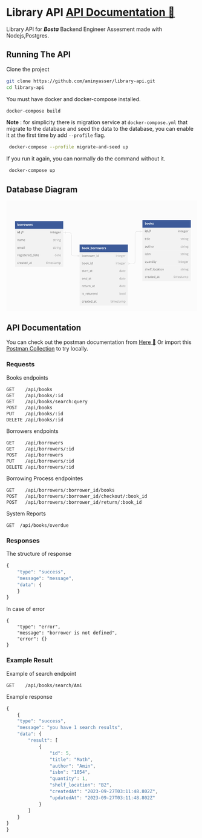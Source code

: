 # Library API [API Documentation 🚀](https://documenter.getpostman.com/view/19528493/2s9YJZ458y)
Library API for **_Bosta_** Backend Engineer Assesment made with Nodejs,Postgres.

## Running The API 

Clone the project

```bash
git clone https://github.com/aminyasser/library-api.git
cd library-api
```
You must have docker and docker-compose installed.

```bash
docker-compose build
```
**Note**  : for simplicity there is migration service at ``docker-compose.yml`` that migrate to the database and seed the data to the database, you can enable it at the first time by add ``--profile`` flag.

```bash
 docker-compose --profile migrate-and-seed up 
```

If you run it again, you can normally do the command without it.
```bash
 docker-compose up 
```

## Database Diagram
<img  alt="Database"   src="diagram.png" draggable="false" />

## API Documentation

You can check out the postman documentation from [Here 🚀](https://documenter.getpostman.com/view/19528493/2s9YJZ458y)
Or import this [Postman Collection](https://github.com/aminyasser/library-api/blob/main/Library-API.postman_collection.json) to try locally.

### Requests
Books endpoints
```http
GET    /api/books
GET    /api/books/:id
GET    /api/books/search:query
POST   /api/books
PUT    /api/books/:id
DELETE /api/books/:id
```

Borrowers endpoints
```http
GET    /api/borrowers
GET    /api/borrowers/:id
POST   /api/borrowers
PUT    /api/borrowers/:id
DELETE /api/borrowers/:id
```

Borrowing Process endpointes

```http
GET    /api/borrowers/:borrower_id/books
POST   /api/borrowers/:borrower_id/checkout/:book_id
POST   /api/borrowers/:borrower_id/return/:book_id
```

System Reports
```http
GET  /api/books/overdue
```

### Responses

The structure of response 
```javascript
{
    "type": "success",
    "message": "message",
    "data": {
    }
}
```
In case of error
```http
{
    "type": "error",
    "message": "borrower is not defined",
    "error": {}
}
```

### Example Result
Example of search endpoint
```http
GET    /api/books/search/Ami
```
Example response
```javascript
{
    {
    "type": "success",
    "message": "you have 1 search results",
    "data": {
        "result": [
            {
                "id": 5,
                "title": "Math",
                "author": "Amin",
                "isbn": "1054",
                "quantity": 1,
                "shelf_location": "B2",
                "createdAt": "2023-09-27T03:11:48.802Z",
                "updatedAt": "2023-09-27T03:11:48.802Z"
            }
        ]
    }
}
}
```
